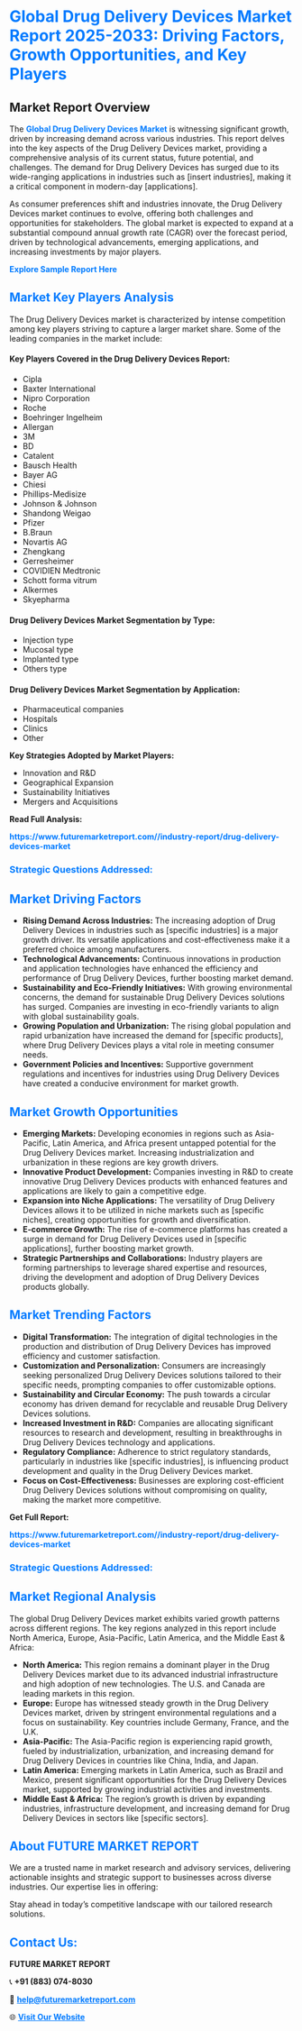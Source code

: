 <h1 style="color: #007BFF;">Global Drug Delivery Devices Market Report 2025-2033: Driving Factors, Growth Opportunities, and Key Players</h1>

<section id="overview">
<h2>Market Report Overview</h2>
<p>The <a href="https://www.futuremarketreport.com//industry-report/drug-delivery-devices-market" style="color: #007BFF; text-decoration: none;"><strong>Global Drug Delivery Devices Market</strong></a> is witnessing significant growth, driven by increasing demand across various industries. This report delves into the key aspects of the Drug Delivery Devices market, providing a comprehensive analysis of its current status, future potential, and challenges. The demand for Drug Delivery Devices has surged due to its wide-ranging applications in industries such as [insert industries], making it a critical component in modern-day [applications].</p>
<p>As consumer preferences shift and industries innovate, the Drug Delivery Devices market continues to evolve, offering both challenges and opportunities for stakeholders. The global market is expected to expand at a substantial compound annual growth rate (CAGR) over the forecast period, driven by technological advancements, emerging applications, and increasing investments by major players.</p>
</section>

<section id="overview">
<p><a href="https://www.futuremarketreport.com//request-sample/reportId=61209" style="color: #007BFF; text-decoration: none;"><strong>Explore Sample Report Here</strong></a></p>
</section>

<section id="key-players">
<h2 style="color: #007BFF;">Market Key Players Analysis</h2>
<p>The Drug Delivery Devices market is characterized by intense competition among key players striving to capture a larger market share. Some of the leading companies in the market include:</p>
<h4>Key Players Covered in the Drug Delivery Devices Report:</h4>
<ul><li>Cipla</li><li>Baxter International</li><li>Nipro Corporation</li><li>Roche</li><li>Boehringer Ingelheim</li><li>Allergan</li><li>3M</li><li>BD</li><li>Catalent</li><li>Bausch Health</li><li>Bayer AG</li><li>Chiesi</li><li>Phillips-Medisize</li><li>Johnson &amp; Johnson</li><li>Shandong Weigao</li><li>Pfizer</li><li>B.Braun</li><li>Novartis AG</li><li>Zhengkang</li><li>Gerresheimer</li><li>COVIDIEN Medtronic</li><li>Schott forma vitrum</li><li>Alkermes</li><li>Skyepharma</li></ul>
<h4>Drug Delivery Devices Market Segmentation by Type:</h4>
<ul><li>Injection type</li><li>Mucosal type</li><li>Implanted type</li><li>Others type</li></ul>

<h4>Drug Delivery Devices Market Segmentation by Application:</h4>
<ul><li>Pharmaceutical companies</li><li>Hospitals</li><li>Clinics</li><li>Other</li></ul>
<p><strong>Key Strategies Adopted by Market Players:</strong></p>
<ul>
<li>Innovation and R&D</li>
<li>Geographical Expansion</li>
<li>Sustainability Initiatives</li>
<li>Mergers and Acquisitions</li>
</ul>
</section>

<section>
<p><strong>Read Full Analysis: </strong></p><a href="https://www.futuremarketreport.com//industry-report/drug-delivery-devices-market" style="color: #007BFF; text-decoration: none;"><strong>https://www.futuremarketreport.com//industry-report/drug-delivery-devices-market</strong></a>
<h3 style="color: #007BFF;">Strategic Questions Addressed:</h3>
</section>

<section id="driving-factors">
<h2 style="color: #007BFF;">Market Driving Factors</h2>
<ul>
<li><strong>Rising Demand Across Industries:</strong> The increasing adoption of Drug Delivery Devices in industries such as [specific industries] is a major growth driver. Its versatile applications and cost-effectiveness make it a preferred choice among manufacturers.</li>
<li><strong>Technological Advancements:</strong> Continuous innovations in production and application technologies have enhanced the efficiency and performance of Drug Delivery Devices, further boosting market demand.</li>
<li><strong>Sustainability and Eco-Friendly Initiatives:</strong> With growing environmental concerns, the demand for sustainable Drug Delivery Devices solutions has surged. Companies are investing in eco-friendly variants to align with global sustainability goals.</li>
<li><strong>Growing Population and Urbanization:</strong> The rising global population and rapid urbanization have increased the demand for [specific products], where Drug Delivery Devices plays a vital role in meeting consumer needs.</li>
<li><strong>Government Policies and Incentives:</strong> Supportive government regulations and incentives for industries using Drug Delivery Devices have created a conducive environment for market growth.</li>
</ul>
</section>

<section id="growth-opportunities">
<h2 style="color: #007BFF;">Market Growth Opportunities</h2>
<ul>
<li><strong>Emerging Markets:</strong> Developing economies in regions such as Asia-Pacific, Latin America, and Africa present untapped potential for the Drug Delivery Devices market. Increasing industrialization and urbanization in these regions are key growth drivers.</li>
<li><strong>Innovative Product Development:</strong> Companies investing in R&D to create innovative Drug Delivery Devices products with enhanced features and applications are likely to gain a competitive edge.</li>
<li><strong>Expansion into Niche Applications:</strong> The versatility of Drug Delivery Devices allows it to be utilized in niche markets such as [specific niches], creating opportunities for growth and diversification.</li>
<li><strong>E-commerce Growth:</strong> The rise of e-commerce platforms has created a surge in demand for Drug Delivery Devices used in [specific applications], further boosting market growth.</li>
<li><strong>Strategic Partnerships and Collaborations:</strong> Industry players are forming partnerships to leverage shared expertise and resources, driving the development and adoption of Drug Delivery Devices products globally.</li>
</ul>
</section>

<section id="trending-factors">
<h2 style="color: #007BFF;">Market Trending Factors</h2>
<ul>
<li><strong>Digital Transformation:</strong> The integration of digital technologies in the production and distribution of Drug Delivery Devices has improved efficiency and customer satisfaction.</li>
<li><strong>Customization and Personalization:</strong> Consumers are increasingly seeking personalized Drug Delivery Devices solutions tailored to their specific needs, prompting companies to offer customizable options.</li>
<li><strong>Sustainability and Circular Economy:</strong> The push towards a circular economy has driven demand for recyclable and reusable Drug Delivery Devices solutions.</li>
<li><strong>Increased Investment in R&D:</strong> Companies are allocating significant resources to research and development, resulting in breakthroughs in Drug Delivery Devices technology and applications.</li>
<li><strong>Regulatory Compliance:</strong> Adherence to strict regulatory standards, particularly in industries like [specific industries], is influencing product development and quality in the Drug Delivery Devices market.</li>
<li><strong>Focus on Cost-Effectiveness:</strong> Businesses are exploring cost-efficient Drug Delivery Devices solutions without compromising on quality, making the market more competitive.</li>
</ul>
</section>

<section>
<p><strong>Get Full Report: </strong></p><a href="https://www.futuremarketreport.com//industry-report/drug-delivery-devices-market" style="color: #007BFF; text-decoration: none;"><strong>https://www.futuremarketreport.com//industry-report/drug-delivery-devices-market</strong></a>
<h3 style="color: #007BFF;">Strategic Questions Addressed:</h3>
</section>


<section id="regional-analysis">
<h2 style="color: #007BFF;">Market Regional Analysis</h2>
<p>The global Drug Delivery Devices market exhibits varied growth patterns across different regions. The key regions analyzed in this report include North America, Europe, Asia-Pacific, Latin America, and the Middle East & Africa:</p>
<ul>
<li><strong>North America:</strong> This region remains a dominant player in the Drug Delivery Devices market due to its advanced industrial infrastructure and high adoption of new technologies. The U.S. and Canada are leading markets in this region.</li>
<li><strong>Europe:</strong> Europe has witnessed steady growth in the Drug Delivery Devices market, driven by stringent environmental regulations and a focus on sustainability. Key countries include Germany, France, and the U.K.</li>
<li><strong>Asia-Pacific:</strong> The Asia-Pacific region is experiencing rapid growth, fueled by industrialization, urbanization, and increasing demand for Drug Delivery Devices in countries like China, India, and Japan.</li>
<li><strong>Latin America:</strong> Emerging markets in Latin America, such as Brazil and Mexico, present significant opportunities for the Drug Delivery Devices market, supported by growing industrial activities and investments.</li>
<li><strong>Middle East & Africa:</strong> The region’s growth is driven by expanding industries, infrastructure development, and increasing demand for Drug Delivery Devices in sectors like [specific sectors].</li>
</ul>
</section>

<footer>
<h2 style="color: #007BFF;">About FUTURE MARKET REPORT</h2>
<p>We are a trusted name in market research and advisory services, delivering actionable insights and strategic support to businesses across diverse industries. Our expertise lies in offering:</p>

<p>Stay ahead in today’s competitive landscape with our tailored research solutions.</p>

<h2 style="color: #007BFF;">Contact Us:</h2>
<p><strong>FUTURE MARKET REPORT</strong></p>
<p>📞 <strong>+91 (883) 074-8030</strong></p>
<p>📧 <strong><a href="mailto:help@futuremarketreport.com" style="color: #007BFF;">help@futuremarketreport.com</a></strong></p>
<p>🌐 <strong><a href="https://www.futuremarketreport.com/" style="color: #007BFF;">Visit Our Website</a></strong></p>
</footer>